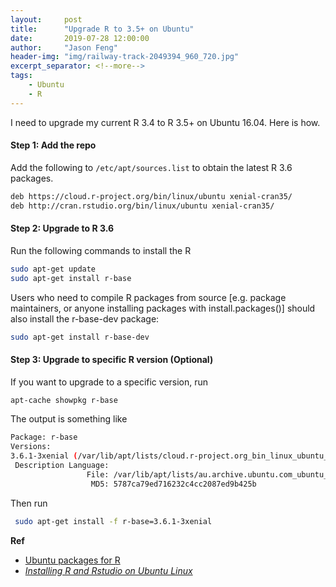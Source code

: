 ```yaml
---
layout:     post
title:      "Upgrade R to 3.5+ on Ubuntu"
date:       2019-07-28 12:00:00
author:     "Jason Feng"
header-img: "img/railway-track-2049394_960_720.jpg"
excerpt_separator: <!--more-->
tags:
    - Ubuntu
    - R
---
```


I need to upgrade my current R 3.4 to R 3.5+ on Ubuntu 16.04. Here is how.
<!--more-->

#### Step 1: Add the repo
Add the following to `/etc/apt/sources.list` to obtain the latest R 3.6 packages.
```bash
deb https://cloud.r-project.org/bin/linux/ubuntu xenial-cran35/
deb http://cran.rstudio.org/bin/linux/ubuntu xenial-cran35/
```

#### Step 2: Upgrade to R 3.6
Run the following commands to install the R
```bash
sudo apt-get update
sudo apt-get install r-base
```
Users who need to compile R packages from source [e.g. package maintainers, or anyone installing packages with install.packages()] should also install the r-base-dev package:
```bash
sudo apt-get install r-base-dev
```

#### Step 3: Upgrade to specific R version (Optional)
If you want to upgrade to a specific version, run
```bash
apt-cache showpkg r-base 
```
The output is something like 
```bash
Package: r-base
Versions: 
3.6.1-3xenial (/var/lib/apt/lists/cloud.r-project.org_bin_linux_ubuntu_xenial-cran35_Packages) (/var/lib/apt/lists/cran.rstudio.org_bin_linux_ubuntu_xenial-cran35_Packages) (/var/lib/dpkg/status)
 Description Language: 
                 File: /var/lib/apt/lists/au.archive.ubuntu.com_ubuntu_dists_xenial_universe_binary-amd64_Packages
                  MD5: 5787ca79ed716232c4cc2087ed9b425b
```
Then run
```bash
 sudo apt-get install -f r-base=3.6.1-3xenial
 ```                  

**Ref**
- [Ubuntu packages for R](https://cran.r-project.org/bin/linux/ubuntu/)
- *[Installing R and Rstudio on Ubuntu Linux](https://blog.zenggyu.com/en/post/2018-01-29/installing-r-r-packages-e-g-tidyverse-and-rstudio-on-ubuntu-linux/)*
